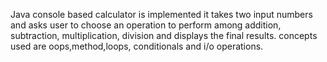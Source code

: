 Java console based calculator is implemented it takes two input numbers and asks user to choose an operation to perform among addition, subtraction, multiplication, division and displays the final results.
concepts used are oops,method,loops, conditionals and i/o operations.
